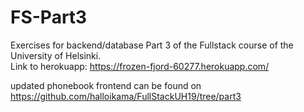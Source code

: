 # FS-Part3

Exercises for backend/database Part 3 of the Fullstack course of the University of Helsinki. \
Link to herokuapp: https://frozen-fjord-60277.herokuapp.com/

updated phonebook frontend can be found on https://github.com/halloikama/FullStackUH19/tree/part3
